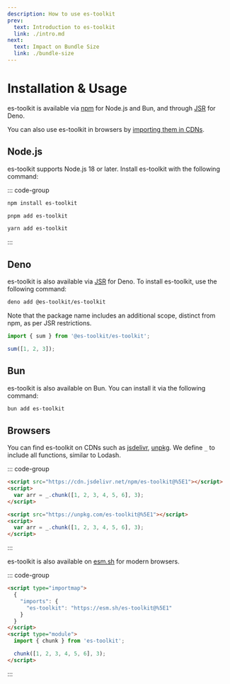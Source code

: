 ```yaml
---
description: How to use es-toolkit
prev:
  text: Introduction to es-toolkit
  link: ./intro.md
next:
  text: Impact on Bundle Size
  link: ./bundle-size
---
```


# Installation & Usage

es-toolkit is available via [npm](https://npmjs.com/package/es-toolkit) for Node.js and Bun, and through [JSR](https://jsr.io/@es-toolkit/es-toolkit) for Deno.

You can also use es-toolkit in browsers by [importing them in CDNs](#browsers).

## Node.js

es-toolkit supports Node.js 18 or later. Install es-toolkit with the following command:

::: code-group

```sh [npm]
npm install es-toolkit
```

```sh [pnpm]
pnpm add es-toolkit
```

```sh [yarn]
yarn add es-toolkit
```

:::

## Deno

es-toolkit is also available via [JSR](https://jsr.io/@es-toolkit/es-toolkit) for Deno. To install es-toolkit, use the following command:

```sh
deno add @es-toolkit/es-toolkit
```

Note that the package name includes an additional scope, distinct from npm, as per JSR restrictions.

```typescript
import { sum } from '@es-toolkit/es-toolkit';

sum([1, 2, 3]);
```

## Bun

es-toolkit is also available on Bun. You can install it via the following command:

```sh
bun add es-toolkit
```

## Browsers

You can find es-toolkit on CDNs such as [jsdelivr](https://www.jsdelivr.com), [unpkg](https://unpkg.com). We define `_` to include all functions, similar to Lodash.

::: code-group

```html [jsdelivr]
<script src="https://cdn.jsdelivr.net/npm/es-toolkit@%5E1"></script>
<script>
  var arr = _.chunk([1, 2, 3, 4, 5, 6], 3);
</script>
```

```html [unpkg]
<script src="https://unpkg.com/es-toolkit@%5E1"></script>
<script>
  var arr = _.chunk([1, 2, 3, 4, 5, 6], 3);
</script>
```

:::

es-toolkit is also available on [esm.sh](https://esm.sh) for modern browsers.

::: code-group

```html [esm.sh]
<script type="importmap">
  {
    "imports": {
      "es-toolkit": "https://esm.sh/es-toolkit@%5E1"
    }
  }
</script>
<script type="module">
  import { chunk } from 'es-toolkit';

  chunk([1, 2, 3, 4, 5, 6], 3);
</script>
```

:::
